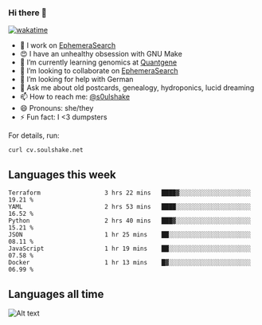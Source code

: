### Hi there 👋

[![wakatime](https://wakatime.com/badge/user/08339702-a231-40c4-8838-d449bd2ff951.svg)](https://wakatime.com/@08339702-a231-40c4-8838-d449bd2ff951)

<!--
**soulshake/soulshake** is a ✨ _special_ ✨ repository because its `README.md` (this file) appears on your GitHub profile.

Here are some ideas to get you started:

- 🔭 I’m currently working on ...
- 🌱 I’m currently learning ...
- 👯 I’m looking to collaborate on ...
- 🤔 I’m looking for help with ...
- 💬 Ask me about ...
- 📫 How to reach me: ...
- 😄 Pronouns: ...
- ⚡ Fun fact: ...
-->


- 🔭 I work on [EphemeraSearch](https://www.ephemerasearch.com/)
- 😍 I have an unhealthy obsession with GNU Make
- :dna: I’m currently learning genomics at [Quantgene](https://www.quantgene.com/)
- 👯 I’m looking to collaborate on [EphemeraSearch](https://www.ephemerasearch.com/)
- 🤔 I’m looking for help with German
- 💬 Ask me about old postcards, genealogy, hydroponics, lucid dreaming
- 📫 How to reach me: [@s0ulshake](https://twitter.com/soulshake)
- 😄 Pronouns: she/they
- ⚡ Fun fact: I <3 dumpsters

For details, run:

```
curl cv.soulshake.net
```

## Languages this week

<!--START_SECTION:waka-->

```text
Terraform                  3 hrs 22 mins   ████▓░░░░░░░░░░░░░░░░░░░░   19.21 %
YAML                       2 hrs 53 mins   ████░░░░░░░░░░░░░░░░░░░░░   16.52 %
Python                     2 hrs 40 mins   ███▓░░░░░░░░░░░░░░░░░░░░░   15.21 %
JSON                       1 hr 25 mins    ██░░░░░░░░░░░░░░░░░░░░░░░   08.11 %
JavaScript                 1 hr 19 mins    ██░░░░░░░░░░░░░░░░░░░░░░░   07.58 %
Docker                     1 hr 13 mins    █▓░░░░░░░░░░░░░░░░░░░░░░░   06.99 %
```

<!--END_SECTION:waka-->

## Languages all time
![Alt text](https://wakatime.com/share/@aj/6aa10b67-a5e9-4fb1-acaf-8692f4385172.svg)
